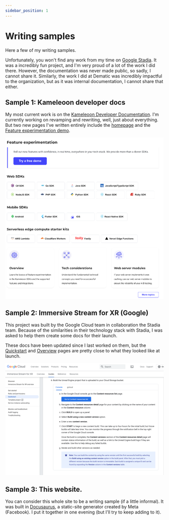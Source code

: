 ```yaml
---
sidebar_position: 1
---
```


# Writing samples

Here a few of my writing samples. 

Unfortunately, you won't find any work from my time on [Google Stadia](https://stadia.google.com/gg/). It was a incredibly fun project, and I'm very proud of a lot of the work I did there. However, the documentation was never made public, so sadly, I cannot share it. Similarly, the work I did at Dematic was incredibly impactful to the organization, but as it was internal documentation, I cannot share that either. 

## Sample 1: Kameleoon developer docs

My most current work is on the [Kameleoon Developer Documentation](https://developers.kameleoon.com/). I'm currently working on revamping and rewriting, well, just about everything. But two new pages I've written entirely include the [homepage](https://developers.kameleoon.com) and the [Feature experimentation demo](https://developers.kameleoon.com/feature-management-and-experimentation/demo-feature-experimentation/). 

![Kameleoon dev docs](./images/kam.png)

## Sample 2: Immersive Stream for XR (Google)

This project was built by the Google Cloud team in collaboration the Stadia team. Because of the similarities in their technology stack with Stadia, I was asked to help them create some docs for their launch. 

These docs have been updated since I last worked on them, but the [Quickstart](https://cloud.google.com/immersive-stream/xr/docs/quickstart) and [Overview](https://cloud.google.com/immersive-stream/xr/docs/concept) pages are pretty close to what they looked like at launch. 

![Immersive Stream](./images/goog.png)

## Sample 3: This website. 

You can consider this whole site to be a writing sample (if a little informal). It was built in [Docusaurus](https://docusaurus.io/), a static-site generator created by Meta (Facebook). I put it together in one evening (but I'll try to keep adding to it).

